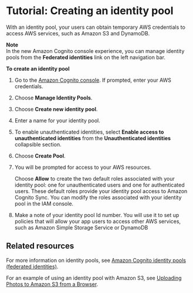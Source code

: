 # Tutorial: Creating an identity pool<a name="tutorial-create-identity-pool"></a>

With an identity pool, your users can obtain temporary AWS credentials to access AWS services, such as Amazon S3 and DynamoDB\.

**Note**  
In the new Amazon Cognito console experience, you can manage identity pools from the **Federated identities** link on the left navigation bar\.

**To create an identity pool**

1. Go to the [Amazon Cognito console](https://console.aws.amazon.com/cognito/federated)\. If prompted, enter your AWS credentials\.

1. Choose **Manage Identity Pools**\.

1. Choose **Create new identity pool**\.

1. Enter a name for your identity pool\.

1. To enable unauthenticated identities, select **Enable access to unauthenticated identities** from the **Unauthenticated identities** collapsible section\.

1. Choose **Create Pool**\.

1. You will be prompted for access to your AWS resources\.

   Choose **Allow** to create the two default roles associated with your identity pool: one for unauthenticated users and one for authenticated users\. These default roles provide your identity pool access to Amazon Cognito Sync\. You can modify the roles associated with your identity pool in the IAM console\.

1. Make a note of your identity pool Id number\. You will use it to set up policies that will allow your app users to access other AWS services, such as Amazon Simple Storage Service or DynamoDB

## Related resources<a name="tutorial-related-resources-2"></a>

For more information on identity pools, see [Amazon Cognito identity pools \(federated identities\)](cognito-identity.md)\.

For an example of using an identity pool with Amazon S3, see [Uploading Photos to Amazon S3 from a Browser](https://docs.aws.amazon.com/sdk-for-javascript/latest/developer-guide/s3-example-photo-album.html)\.